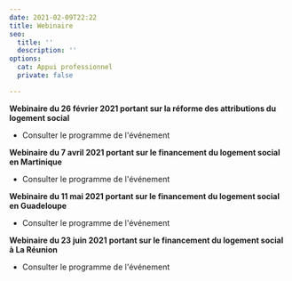 ```yaml
---
date: 2021-02-09T22:22
title: Webinaire
seo:
  title: ''
  description: ''
options:
  cat: Appui professionnel
  private: false

---
```

**Webinaire du 26 février 2021 portant sur la réforme des attributions du logement social**

* Consulter le programme de l'événement

**Webinaire du 7 avril 2021 portant sur le financement du logement social en Martinique**

* Consulter le programme de l'événement

**Webinaire du 11 mai 2021 portant sur le financement du logement social en Guadeloupe**

* Consulter le programme de l'événement

**Webinaire du 23 juin 2021** **portant sur le financement du logement social à La Réunion**

* Consulter le programme de l'événement
